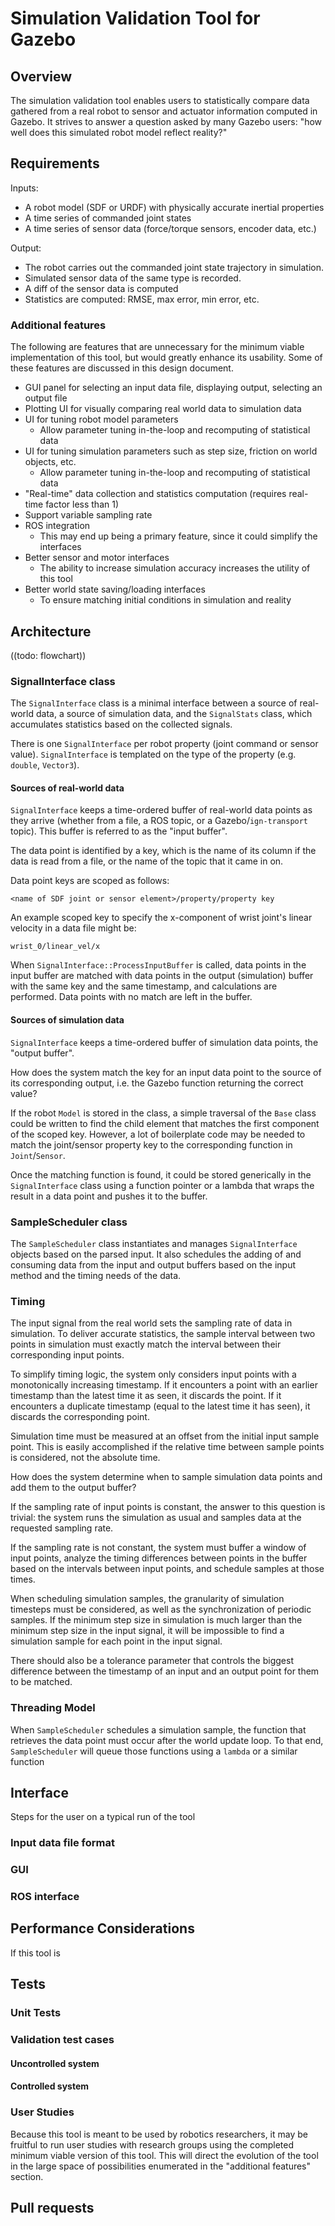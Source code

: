 # Simulation Validation Tool for Gazebo

## Overview

The simulation validation tool enables users to statistically compare data
gathered from a real robot to sensor and actuator information computed in
Gazebo. It strives to answer a question asked by many Gazebo users:
"how well does this simulated robot model reflect reality?"

## Requirements

Inputs:

* A robot model (SDF or URDF) with physically accurate inertial properties
* A time series of commanded joint states
* A time series of sensor data (force/torque sensors, encoder data, etc.)

Output:

* The robot carries out the commanded joint state trajectory in simulation.
* Simulated sensor data of the same type is recorded.
* A diff of the sensor data is computed
* Statistics are computed: RMSE, max error, min error, etc.

### Additional features

The following are features that are unnecessary for the minimum viable
implementation of this tool, but would greatly enhance its usability.
Some of these features are discussed in this design document.

* GUI panel for selecting an input data file, displaying output, selecting an output file
* Plotting UI for visually comparing real world data to simulation data
* UI for tuning robot model parameters
    * Allow parameter tuning in-the-loop and recomputing of statistical data
* UI for tuning simulation parameters such as step size, friction on world objects, etc.
    * Allow parameter tuning in-the-loop and recomputing of statistical data
* "Real-time" data collection and statistics computation (requires real-time factor less than 1)
* Support variable sampling rate
* ROS integration
    * This may end up being a primary feature, since it could simplify the interfaces
* Better sensor and motor interfaces
    * The ability to increase simulation accuracy increases the utility of this tool
* Better world state saving/loading interfaces
    * To ensure matching initial conditions in simulation and reality

## Architecture

((todo: flowchart))

### SignalInterface class

The `SignalInterface` class is a minimal interface between a source of real-world
data, a source of simulation data, and the `SignalStats` class, which
accumulates statistics based on the collected signals.

There is one `SignalInterface` per robot property (joint command or sensor value).
`SignalInterface` is templated on the type of the property (e.g. `double`,
`Vector3`).

#### Sources of real-world data

`SignalInterface` keeps a time-ordered buffer of real-world data points as they
arrive (whether from a file, a ROS topic, or a Gazebo/`ign-transport` topic).
This buffer is referred to as the "input buffer".

The data point is identified by a key, which is the name of its column if the
data is read from a file, or the name of the topic that it came in on.

Data point keys are scoped as follows:

`<name of SDF joint or sensor element>/property/property key`

An example scoped key to specify the x-component of wrist joint's linear velocity
in a data file might be:

`wrist_0/linear_vel/x`

When `SignalInterface::ProcessInputBuffer` is called, data points in the input
buffer are matched with data points in the output (simulation) buffer with the
same key and the same timestamp, and calculations are performed.
Data points with no match are left in the buffer.

#### Sources of simulation data

`SignalInterface` keeps a time-ordered buffer of simulation data points, the "output buffer".

How does the system match the key for an input data point to the source of
its corresponding output, i.e. the Gazebo function returning the correct value?

If the robot `Model` is stored in the class, a simple traversal of the `Base` class
could be written to find the child element that matches the first component of the scoped key.
However, a lot of boilerplate code may be needed to match the joint/sensor property
key to the corresponding function in `Joint`/`Sensor`.

Once the matching function is found, it could be stored generically in the `SignalInterface`
class using a function pointer or a lambda that wraps the result in a data point and
pushes it to the buffer.

### SampleScheduler class

The `SampleScheduler` class instantiates and manages `SignalInterface` objects
based on the parsed input.
It also schedules the adding of and consuming data from the input
and output buffers based on the input method and the timing needs of the data.

### Timing

The input signal from the real world sets the sampling rate of data in simulation.
To deliver accurate statistics, the sample interval between two points in simulation
must exactly match the interval between their corresponding input points.

To simplify timing logic, the system only considers input points with a monotonically
increasing timestamp. If it encounters a point with an earlier timestamp than the
latest time it as seen, it discards the point. If it encounters a duplicate timestamp
(equal to the latest time it has seen), it discards the corresponding point.

Simulation time must be measured at an offset from the initial input sample point.
This is easily accomplished if the relative time between sample points is considered,
not the absolute time.

How does the system determine when to sample simulation data points and add them
to the output buffer?

If the sampling rate of input points is constant, the answer to this question is
trivial: the system runs the simulation as usual and samples data at the requested
sampling rate.

If the sampling rate is not constant, the system must buffer a window of input points,
analyze the timing differences between points in the buffer based on the intervals
between input points, and schedule samples at those times.

When scheduling simulation samples, the granularity of simulation timesteps must
be considered, as well as the synchronization of periodic samples. If the minimum
step size in simulation is much larger than the minimum step size in the input
signal, it will be impossible to find a simulation sample for each point in the
input signal.

There should also be a tolerance parameter that controls the biggest difference
between the timestamp of an input and an output point for them to be matched.

### Threading Model

When `SampleScheduler` schedules a simulation sample, the function that retrieves
the data point must occur after the world update loop. To that end, `SampleScheduler`
will queue those functions using a `lambda` or a similar function 

## Interface

Steps for the user on a typical run of the tool

### Input data file format

### GUI

### ROS interface

## Performance Considerations

If this tool is 

## Tests

### Unit Tests

### Validation test cases

#### Uncontrolled system

#### Controlled system

### User Studies

Because this tool is meant to be used by robotics researchers, it may be fruitful
to run user studies with research groups using the completed minimum viable version
of this tool. This will direct the evolution of the tool in the large space of possibilities
enumerated in the "additional features" section.

## Pull requests
